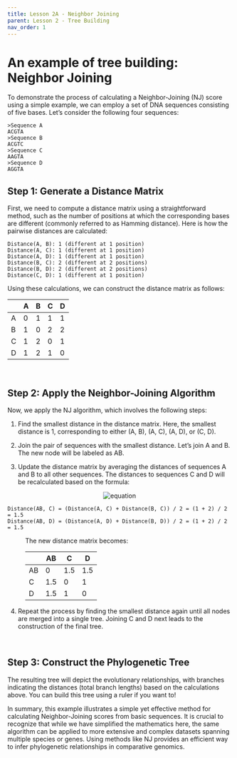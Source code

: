 ```yaml
---
title: Lesson 2A - Neighbor Joining
parent: Lesson 2 - Tree Building
nav_order: 1
---
```


# An example of tree building: Neighbor Joining 
To demonstrate the process of calculating a Neighbor-Joining (NJ) score using a simple example, we can employ a set of DNA sequences consisting of five bases. Let’s consider the following four sequences:

```
>Sequence A
ACGTA
>Sequence B
ACGTC
>Sequence C
AAGTA
>Sequence D
AGGTA
```

## Step 1: Generate a Distance Matrix
First, we need to compute a distance matrix using a straightforward method, such as the number of positions at which the corresponding bases are different (commonly referred to as Hamming distance). Here is how the pairwise distances are calculated:

```
Distance(A, B): 1 (different at 1 position)
Distance(A, C): 1 (different at 1 position)
Distance(A, D): 1 (different at 1 position)
Distance(B, C): 2 (different at 2 positions)
Distance(B, D): 2 (different at 2 positions)
Distance(C, D): 1 (different at 1 position)
```

Using these calculations, we can construct the distance matrix as follows:

| | A |	B	| C	| D |
|--|--|--|--|--|
|A	|0	|1	|1	|1|
|B	|1	|0	|2	|2|
|C	|1	|2	|0	|1|
|D	|1	|2	|1	|0|

<br>

## Step 2: Apply the Neighbor-Joining Algorithm
Now, we apply the NJ algorithm, which involves the following steps:

1. Find the smallest distance in the distance matrix. Here, the smallest distance is 1, corresponding to either (A, B), (A, C), (A, D), or (C, D).

2. Join the pair of sequences with the smallest distance. Let’s join A and B. The new node will be labeled as AB.

3. Update the distance matrix by averaging the distances of sequences A and B to all other sequences. The distances to sequences C and D will be recalculated based on the formula:

<p align="center">
  <img src="https://latex.codecogs.com/svg.latex?d_{AB,X}=\frac{d_{A,X}+d_{B,X}}{2}" alt="equation"/>
</p>

```
Distance(AB, C) = (Distance(A, C) + Distance(B, C)) / 2 = (1 + 2) / 2 = 1.5
Distance(AB, D) = (Distance(A, D) + Distance(B, D)) / 2 = (1 + 2) / 2 = 1.5
```

<div style="margin-left:40px">
The new distance matrix becomes:

| |AB|	C|	D|
|--|--|--|--|
|AB	|0	|1.5	|1.5|
|C	|1.5	|0	|1|
|D	|1.5	|1	|0|

</div>

4. Repeat the process by finding the smallest distance again until all nodes are merged into a single tree. Joining C and D next leads to the construction of the final tree.

<br>

## Step 3: Construct the Phylogenetic Tree
The resulting tree will depict the evolutionary relationships, with branches indicating the distances (total branch lengths) based on the calculations above. You can build this tree using a ruler if you want to!

In summary, this example illustrates a simple yet effective method for calculating Neighbor-Joining scores from basic sequences. It is crucial to recognize that while we have simplified the mathematics here, the same algorithm can be applied to more extensive and complex datasets spanning multiple species or genes. Using methods like NJ provides an efficient way to infer phylogenetic relationships in comparative genomics.